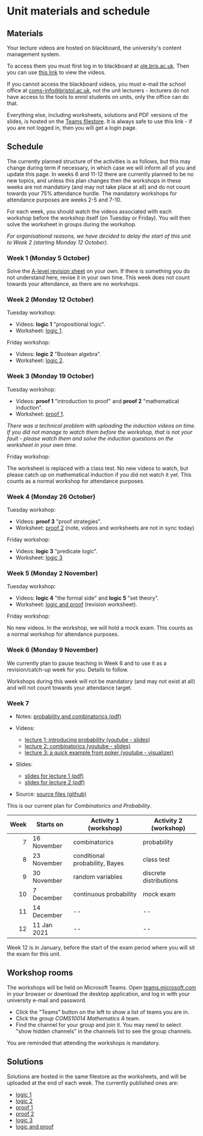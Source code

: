 # Unit materials and schedule

## Materials

Your lecture videos are hosted on blackboard, the university's content management system.

To access them you must first log in to blackboard at [ole.bris.ac.uk](https://ole.bristol.ac.uk). Then you can use [this link](https://www.ole.bris.ac.uk/webapps/blackboard/content/listContent.jsp?course_id=_240774_1&content_id=_4562298_1) to view the videos.

If you cannot access the blackboard videos, you must e-mail the school office at coms-info@bristol.ac.uk, not the unit lecturers - lecturers do not have access to the tools to enrol students on units, only the office can do that.

Everything else, including worksheets, solutions and PDF versions of the slides, is hosted on the [Teams filestore](https://uob.sharepoint.com/teams/grp-COMS10014MathematicsA102/Shared%20Documents/General/). It is always safe to use this link - if you are not logged in, then you will get a login page.

## Schedule

The currently planned structure of the activities is as follows, but this may change during term if necessary, in which case we will inform all of you and update this page. In weeks 6 and 11-12 there are currently planned to be no new topics, and unless this plan changes then the workshops in these weeks are not mandatory (and may not take place at all) and do not count towards your 75% attendance hurdle. The mandatory workshops for attendance purposes are weeks 2-5 and 7-10.

For each week, you should watch the videos associated with each workshop before the workshop itself (on Tuesday or Friday). You will then solve the worksheet in groups during the workshop.

_For organisational reasons, we have decided to delay the start of this unit to Week 2 (starting Monday 12 October)._

### Week 1 (Monday 5 October)

Solve the [A-level revision sheet](files/a-level-revision.pdf) on your own. If there is something you do not understand here, revise it in your own time. This week does not count towards your attendance, as there are no workshops.

### Week 2 (Monday 12 October)

Tuesday workshop:

  * Videos: **logic 1** "propositional logic".
  * Worksheet: [logic 1](https://uob.sharepoint.com/:b:/r/teams/grp-COMS10014MathematicsA102/Shared%20Documents/General/WORKSHEETS/logic-1-WS.pdf).

Friday workshop:

  * Videos: **logic 2** "Boolean algebra".
  * Worksheet: [logic 2](https://uob.sharepoint.com/:b:/r/teams/grp-COMS10014MathematicsA102/Shared%20Documents/General/WORKSHEETS/logic-2-WS.pdf).

### Week 3 (Monday 19 October)

Tuesday workshop:

  * Videos: **proof 1** "introduction to proof" and **proof 2** "mathematical induction".
  * Worksheet: [proof 1](https://uob.sharepoint.com/:b:/r/teams/grp-COMS10014MathematicsA102/Shared%20Documents/General/WORKSHEETS/proof-1-WS.pdf).

_There was a technical problem with uploading the induction videos on time. If you did not manage to watch them before the workshop, that is not your fault - please watch them and solve the induction questions on the worksheet in your own time._

Friday workshop:

The worksheet is replaced with a class test. No new videos to watch, but please catch up on mathematical induction if you did not watch it yet. This counts as a normal workshop for attendance purposes.

### Week 4 (Monday 26 October)

Tuesday workshop:

  * Videos: **proof 3** "proof strategies".
  * Worksheet: [proof 2](https://uob.sharepoint.com/:b:/r/teams/grp-COMS10014MathematicsA102/Shared%20Documents/General/WORKSHEETS/proof-2-WS.pdf) (note, videos and worksheets are not in sync today)

Friday workshop:

  * Videos: **logic 3** "predicate logic".
  * Worksheet: [logic 3](https://uob.sharepoint.com/:b:/r/teams/grp-COMS10014MathematicsA102/Shared%20Documents/General/WORKSHEETS/logic-3-WS.pdf)

### Week 5 (Monday 2 November)

Tuesday workshop:

  * Videos: **logic 4** "the formal side" and **logic 5** "set theory".
  * Worksheet: [logic and proof](https://uob.sharepoint.com/:b:/r/teams/grp-COMS10014MathematicsA102/Shared%20Documents/General/WORKSHEETS/logic-and-proof-WS.pdf) (revision worksheet).

Friday workshop:

No new videos. In the workshop, we will hold a mock exam. This counts as a normal workshop for attendance purposes.

### Week 6 (Monday 9 November)

We currently plan to pause teaching in Week 6 and to use it as a revision/catch-up week for you. Details to follow.

Workshops during this week will not be mandatory (and may not exist at all) and will not count towards your attendance target.

### Week 7

* Notes: [probability and combinatorics (pdf)](https://github.com/coms10011/2020_21/raw/master/01_probability/1_probability.pdf)
* Videos:
    * [lecture 1: introducing probability (youtube -  slides)](https://youtu.be/m4VZmCaPg6A)
    * [lecture 2: combinatorics (youtube - slides)](https://youtu.be/NkPpy23FQik)
    * [lecture 3: a quick example from poker (youtube - visualizer)](https://youtu.be/iPRLjaFcmkE)

* Slides:
    * [slides for lecture 1 (pdf)](https://github.com/coms10011/2020_21/raw/master/01_probability/lecture_1_slides.pdf)
    * [slides for lecture 2 (pdf)](https://github.com/coms10011/2020_21/raw/master/01_probability/lecture_2_slides.pdf)
* Source: [source files (github)](https://github.com/coms10011/2020_21/01_probability)

This is our current plan for _Combinatorics and Probability_. 

| Week | Starts on   | Activity 1 (workshop)                      | Activity 2 (workshop)           |
|-----:|-------------|--------------------------------------------|---------------------------------|
|    7 | 16 November | combinatorics                              | probability                     |
|    8 | 23 November | conditional probability, Bayes             | class test                      |
|    9 | 30 November | random variables                           | discrete distributions          |
|   10 |  7 December | continuous probability                     | mock exam                       |
|   11 | 14 December | --                                         | --                              |
|   12 | 11 Jan 2021 | --                                         | --                              |

Week 12 is in January, before the start of the exam period where you will sit the exam for this unit. 

## Workshop rooms

The workshops will be held on Microsoft Teams. Open [teams.microsoft.com](http://teams.microsoft.com/) in your browser or download the desktop application, and log in with your university e-mail and password. 

  - Click the "Teams" button on the left to show a list of teams you are in.
  - Click the _group COMS10014 Mathematics A_ team.
  - Find the channel for your group and join it. You may need to select "show hidden channels" in the channels list to see the group channels.

You are reminded that attending the workshops is mandatory.

## Solutions

Solutions are hosted in the same filestore as the worksheets, and will be uploaded at the end of each week. The currently published ones are:

  * [logic 1](https://uob.sharepoint.com/:b:/r/teams/grp-COMS10014MathematicsA102/Shared%20Documents/General/SOLUTIONS/logic-1-SOL.pdf)
  * [logic 2](https://uob.sharepoint.com/:b:/r/teams/grp-COMS10014MathematicsA102/Shared%20Documents/General/SOLUTIONS/logic-2-SOL.pdf)
  * [proof 1](https://uob.sharepoint.com/:b:/r/teams/grp-COMS10014MathematicsA102/Shared%20Documents/General/SOLUTIONS/proof-1-SOL.pdf)
  * [proof 2](https://uob.sharepoint.com/:b:/r/teams/grp-COMS10014MathematicsA102/Shared%20Documents/General/SOLUTIONS/proof-2-SOL.pdf)
  * [logic 3](https://uob.sharepoint.com/:b:/r/teams/grp-COMS10014MathematicsA102/Shared%20Documents/General/SOLUTIONS/logic-3-SOL.pdf)
  * [logic and proof](https://uob.sharepoint.com/:b:/r/teams/grp-COMS10014MathematicsA102/Shared%20Documents/General/SOLUTIONS/logic-and-proof-SOL.pdf)

